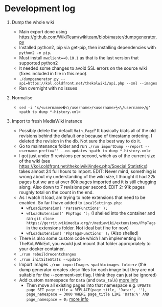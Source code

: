 Development log
===

1. Dump the whole wiki
    * Main export done using https://github.com/WikiTeam/wikiteam/blob/master/dumpgenerator.py
    * Installed python2, pip via get-pip, then installing dependencies with `python2 -m pip`.
    * Must install `mwclient==0.10.1` as that is the last version that supported python2
    * It needed some changes to avoid SSL errors on the source wiki (fixes included in file in this repo).
    * `./dumpgenerator.py --api=https://kol.coldfront.net/thekolwiki/api.php --xml --images`
    * Ran overnight with no issues

2. Normalise
    * `sed -i 's/<username>�<\/username>/<username>½<\/username>/g' <path to dump *-history.xml>` 

3. Import to fresh MediaWiki instance
    * Possibly delete the default `Main_Page`? It basically blats all of the old revisions behind the default one because of timestamp ordering. I deleted the revision in the db. Not sure the best way to do it.
    * Go to maintenance folder and run `./run importDump --report --username-prefix="" --no-updates <path to dump *-history.xml>`
    * I got just under 9 revisions per second, which as of the current size of the wiki (see https://kol.coldfront.net/thekolwiki/index.php/Special:Statistics) takes almost 24 full hours to import. EDIT: Never mind, something is wrong about my understanding of the wiki size, I thought it had 22k pages but we are at over 80k pages imported and it is still chugging along. Also down to 7 revisions per second. EDIT 2: 91k pages roughly total on the count in the end.
    * As I watch it load, am trying to note extensions that need to be enabled. So far I have added to `LocalSettings.php`:
        * `wfLoadExtension( 'ParserFunctions' );`
        * `wfLoadExtension(' PhpTags ');` (I shelled into the container and ran `git clone https://gerrit.wikimedia.org/r/mediawiki/extensions/PhpTags` in the extensions folder. Not ideal but fine for now)
        * `wfLoadExtension( 'PhpTagsFunctions' );` (Also shelled)
    * There is also some custom code which I am implementing in TheKoLWikiExt, you would just mount that folder appropriately to your docker container.
    * `./run rebuildrecentchanges`
    * `./run initSiteStats --update`
    * Import images `./run importImages <pathtoimages folder>` (the dump generator creates .desc files for each image but they are not suitable for the --comment-ext flag. I think they can just be ignored)
    * Add custom namespace for `Data` (and `Data_talk`) [more info](https://www.mediawiki.org/wiki/Manual:Using_custom_namespaces#Creating_a_custom_namespace)
        * Then move all existing pages into that namespace e.g. `UPDATE page SET page_title = REPLACE(page_title, 'Data:', ''), page_namespace = 3000 WHERE page_title LIKE 'Data:%' AND page_namespace = 0;` [more info](https://www.mediawiki.org/wiki/Manual:Using_custom_namespaces#Use_a_database_query)

